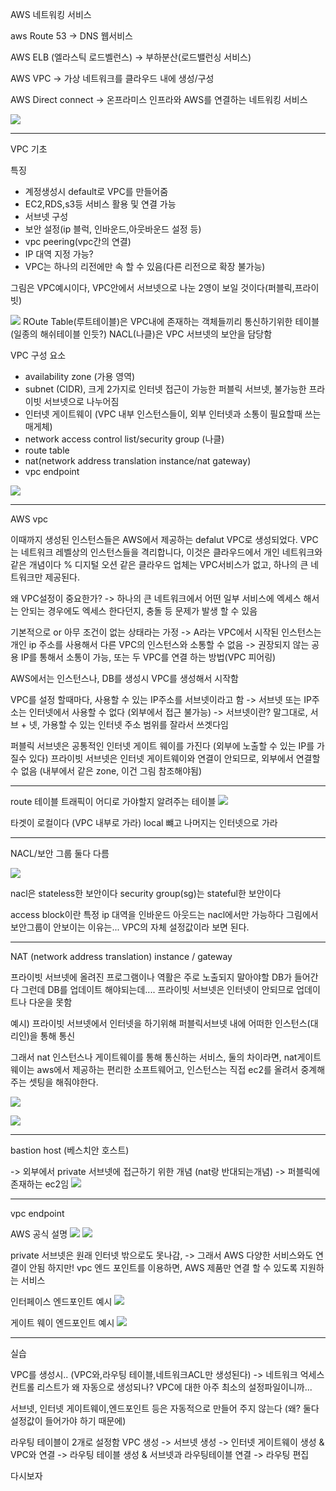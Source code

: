 AWS 네트워킹 서비스

aws Route 53
-> DNS 웹서비스

AWS ELB (엘라스틱 로드벨런스)
-> 부하분산(로드밸런싱 서비스)

AWS VPC
-> 가상 네트워크를 클라우드 내에 생성/구성

AWS Direct connect
-> 온프라미스 인프라와 AWS를 연결하는 네트워킹 서비스

![](vscode-remote://ssh-remote%2Bmrjaehong.synology.me/home/mrjaehong/Terraform_AWS/md_image/Screenshot%20from%202022-12-16%2014-46-48.png)

----------------------------------------------------------
VPC 기초

특징
- 계정생성시 default로 VPC를 만들어줌
- EC2,RDS,s3등 서비스 활용 및 연결 가능
- 서브넷 구성
- 보안 설정(ip 블럭, 인바운드,아웃바운드 설정 등)
- vpc peering(vpc간의 연결)
- IP 대역 지정 가능?
- VPC는 하나의 리전에만 속 할 수 있음(다른 리전으로 확장 불가능)


그림은 VPC예시이다, VPC안에서 서브넷으로 나눈 2영이 보일 것이다(퍼블릭,프라이빗)

![](vscode-remote://ssh-remote%2Bmrjaehong.synology.me/home/mrjaehong/Terraform_AWS/md_image/Screenshot%20from%202022-12-16%2016-06-02.png)
ROute Table(루트테이블)은 VPC내에 존재하는 객체들끼리 통신하기위한 테이블 (일종의 해쉬테이블 인듯?)
NACL(나클)은 VPC 서브넷의 보안을 담당함


VPC 구성 요소
- availability zone (가용 영역)
- subnet (CIDR), 크게 2가지로 인터넷 접근이 가능한 퍼블릭 서브넷, 불가능한 프라이빗 서브넷으로 나누어짐
- 인터넷 게이트웨이 (VPC 내부 인스턴스들이, 외부 인터넷과 소통이 필요할때 쓰는 매게체)
- network access control list/security group (나클)
- route table
- nat(network address translation instance/nat gateway)
- vpc endpoint

![](vscode-remote://ssh-remote%2Bmrjaehong.synology.me/home/mrjaehong/Terraform_AWS/md_image/Screenshot%20from%202022-12-16%2016-21-18.png)

-------------------------------------------------------
AWS vpc

이때까지 생성된 인스턴스들은 AWS에서 제공하는 defalut VPC로 생성되었다.
VPC는 네트워크 레벨상의 인스턴스들을 격리합니다, 이것은 클라우드에서 개인 네트워크와 같은 개념이다
% 디지털 오션 같은 클라우드 업체는 VPC서비스가 없고, 하나의 큰 네트워크만 제공된다.

왜 VPC설정이 중요한가?
-> 하나의 큰 네트워크에서 어떤 일부 서비스에 엑세스 해서는 안되는 경우에도 엑세스 한다던지, 충돌 등 문제가 발생 할 수 있음

기본적으로 or 아무 조건이 없는 상태라는 가정 -> A라는 VPC에서 시작된 인스턴스는 개인 ip 주소를 사용해서 다른 VPC의 인스턴스와 소통할 수 없음
-> 권장되지 않는 공용 IP를 통해서 소통이 가능, 또는 두 VPC를 연결 하는 방법(VPC 피어링)

AWS에서는 인스턴스나, DB를 생성시 VPC를 생성해서 시작함

VPC를 설정 할때마다, 사용할 수 있는 IP주소를 서브넷이라고 함
-> 서브넷  또는 IP주소는 인터넷에서 사용할 수 없다 (외부에서 접근 불가능)
-> 서브넷이란? 말그대로, 서브 + 넷, 가용할 수 있는 인터넷 주소 범위를 잘라서 쓰겟다임

퍼블릭 서브넷은 공통적인 인터넷 게이트 웨이를 가진다 (외부에 노출할 수 있는 IP를 가질수 있다)
프라이빗 서브넷은 인터넷 게이트웨이와 연결이 안되므로, 외부에서 연결할수 없음 (내부에서 같은 zone, 이건 그림 참조해야됨)



-----------------------------------------------------------
route 테이블
트래픽이 어디로 가야할지 알려주는 테이블
![](vscode-remote://ssh-remote%2Bmrjaehong.synology.me/home/mrjaehong/Terraform_AWS/md_image/Screenshot%20from%202022-12-16%2016-38-41.png)

타겟이 로컬이다 (VPC 내부로 가라)
local 뺴고 나머지는 인터넷으로 가라

-----------------------------------------------------
NACL/보안 그룹
둘다 다름

![](vscode-remote://ssh-remote%2Bmrjaehong.synology.me/home/mrjaehong/Terraform_AWS/md_image/Screenshot%20from%202022-12-16%2016-41-57.png)

nacl은 stateless한 보안이다
security group(sg)는 stateful한 보안이다

access block이란 
특정 ip 대역을 인바운드 아웃드는 nacl에서만 가능하다
그림에서 보안그룹이 안보이는 이유는... VPC의 자체 설정값이라 보면 된다.

----------------------------------------------------------------------------------
NAT (network address translation) instance / gateway


프라이빗 서브넷에 올려진 프로그램이나 역활은 주로 노출되지 말아야할 DB가 들어간다
그런데 DB를 업데이트 해야되는데.... 프라이빗 서브넷은 인터넷이 안되므로 업데이트나 다운을 못함

예시) 프라이빗 서브넷에서 인터넷을 하기위해 퍼블릭서브넷 내에 어떠한 인스턴스(대리인)을 통해 통신

그래서 nat 인스턴스나 게이트웨이를 통해 통신하는 서비스, 둘의 차이라면, nat게이트 웨이는 aws에서 제공하는 편리한 소프트웨어고, 인스턴스는 직접 ec2를 올려서 중계해주는 셋팅을 해줘야한다.

![](vscode-remote://ssh-remote%2Bmrjaehong.synology.me/home/mrjaehong/Terraform_AWS/md_image/Screenshot%20from%202022-12-16%2016-47-47.png)

![](vscode-remote://ssh-remote%2Bmrjaehong.synology.me/home/mrjaehong/Terraform_AWS/md_image/Screenshot%20from%202022-12-16%2016-54-41.png)


-----------------------------------------------------
bastion host (베스치안 호스트)

-> 외부에서 private 서브넷에 접근하기 위한 개념 (nat랑 반대되는개념)
-> 퍼블릭에 존재하는 ec2임 
![](vscode-remote://ssh-remote%2Bmrjaehong.synology.me/home/mrjaehong/Terraform_AWS/md_image/Screenshot%20from%202022-12-16%2016-57-54.png)

---------------------------------------------------
vpc endpoint

AWS 공식 설명
![](vscode-remote://ssh-remote%2Bmrjaehong.synology.me/home/mrjaehong/Terraform_AWS/md_image/Screenshot%20from%202022-12-16%2016-59-31.png)
![](vscode-remote://ssh-remote%2Bmrjaehong.synology.me/home/mrjaehong/Terraform_AWS/md_image/Screenshot%20from%202022-12-16%2017-01-14.png)

private 서브넷은 원래 인터넷 밖으로도 못나감, -> 그래서 AWS 다양한 서비스와도 연결이 안됨
하지만! vpc 엔드 포인트를 이용하면, AWS 제품만 연결 할 수 있도록 지원하는 서비스


인터페이스 엔드포인트 예시
![](vscode-remote://ssh-remote%2Bmrjaehong.synology.me/home/mrjaehong/Terraform_AWS/md_image/Screenshot%20from%202022-12-16%2017-04-05.png)

게이트 웨이 엔드포인트 예시
![](vscode-remote://ssh-remote%2Bmrjaehong.synology.me/home/mrjaehong/Terraform_AWS/md_image/Screenshot%20from%202022-12-16%2017-04-19.png)

---------------------------
실습

VPC를 생성시.. (VPC와,라우팅 테이블,네트워크ACL만 생성된다)
-> 네트워크 억세스 컨트롤 리스트가 왜 자동으로 생성되나? VPC에 대한 아주 최소의 설정파일이니까...

서브넷, 인터넷 게이트웨이,엔드포인트 등은 자동적으로 만들어 주지 않는다 (왜? 둘다 설정값이 들어가야 하기 때문에)

라우팅 테이블이 2개로 설정함
VPC 생성 -> 서브넷 생성 -> 인터넷 게이트웨이 생성 & VPC와 연결 ->  라우팅 테이블 생성 & 서브넷과 라우팅테이블 연결 -> 라우팅 편집

<!-- CH01_08. (VPC) Internet Gateway과 라우팅 테이블 생성 -->
다시보자














